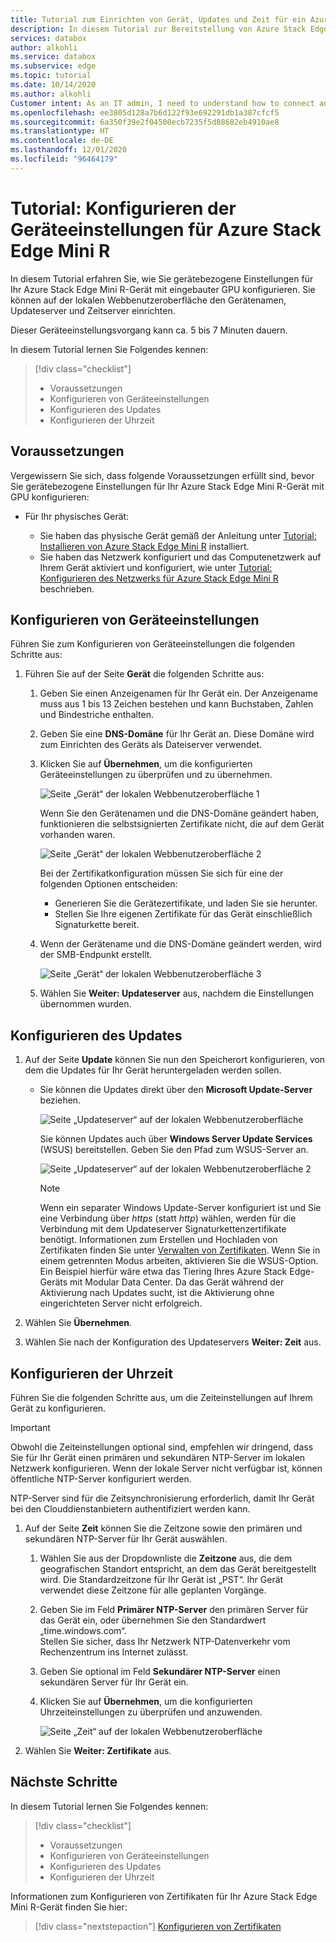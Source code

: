 ```yaml
---
title: Tutorial zum Einrichten von Gerät, Updates und Zeit für ein Azure Stack Edge Mini R-Gerät im Azure-Portal
description: In diesem Tutorial zur Bereitstellung von Azure Stack Edge Mini R erfahren Sie, wie Sie die Geräte-, Update- und Zeiteinstellungen für Ihr physisches Gerät einrichten.
services: databox
author: alkohli
ms.service: databox
ms.subservice: edge
ms.topic: tutorial
ms.date: 10/14/2020
ms.author: alkohli
Customer intent: As an IT admin, I need to understand how to connect and activate Azure Stack Edge Mini R  so I can use it to transfer data to Azure.
ms.openlocfilehash: ee3805d128a7b6d122f93e692291db1a387cfcf5
ms.sourcegitcommit: 6a350f39e2f04500ecb7235f5d88682eb4910ae8
ms.translationtype: HT
ms.contentlocale: de-DE
ms.lasthandoff: 12/01/2020
ms.locfileid: "96464179"
---
```

# <a name="tutorial-configure-the-device-settings-for-azure-stack-edge-mini-r"></a>Tutorial: Konfigurieren der Geräteeinstellungen für Azure Stack Edge Mini R

In diesem Tutorial erfahren Sie, wie Sie gerätebezogene Einstellungen für Ihr Azure Stack Edge Mini R-Gerät mit eingebauter GPU konfigurieren. Sie können auf der lokalen Webbenutzeroberfläche den Gerätenamen, Updateserver und Zeitserver einrichten.

Dieser Geräteeinstellungsvorgang kann ca. 5 bis 7 Minuten dauern.

In diesem Tutorial lernen Sie Folgendes kennen:

> [!div class="checklist"]
>
> * Voraussetzungen
> * Konfigurieren von Geräteeinstellungen
> * Konfigurieren des Updates 
> * Konfigurieren der Uhrzeit

## <a name="prerequisites"></a>Voraussetzungen

Vergewissern Sie sich, dass folgende Voraussetzungen erfüllt sind, bevor Sie gerätebezogene Einstellungen für Ihr Azure Stack Edge Mini R-Gerät mit GPU konfigurieren:

* Für Ihr physisches Gerät:

    - Sie haben das physische Gerät gemäß der Anleitung unter [Tutorial: Installieren von Azure Stack Edge Mini R](azure-stack-edge-mini-r-deploy-install.md) installiert.
    - Sie haben das Netzwerk konfiguriert und das Computenetzwerk auf Ihrem Gerät aktiviert und konfiguriert, wie unter [Tutorial: Konfigurieren des Netzwerks für Azure Stack Edge Mini R](azure-stack-edge-mini-r-deploy-configure-network-compute-web-proxy.md) beschrieben.


## <a name="configure-device-settings"></a>Konfigurieren von Geräteeinstellungen

Führen Sie zum Konfigurieren von Geräteeinstellungen die folgenden Schritte aus:

1. Führen Sie auf der Seite **Gerät** die folgenden Schritte aus:

    1. Geben Sie einen Anzeigenamen für Ihr Gerät ein. Der Anzeigename muss aus 1 bis 13 Zeichen bestehen und kann Buchstaben, Zahlen und Bindestriche enthalten.

    2. Geben Sie eine **DNS-Domäne** für Ihr Gerät an. Diese Domäne wird zum Einrichten des Geräts als Dateiserver verwendet.

    3. Klicken Sie auf **Übernehmen**, um die konfigurierten Geräteeinstellungen zu überprüfen und zu übernehmen.

        ![Seite „Gerät“ der lokalen Webbenutzeroberfläche 1](./media/azure-stack-edge-mini-r-deploy-set-up-device-update-time/set-up-device-1.png)

        Wenn Sie den Gerätenamen und die DNS-Domäne geändert haben, funktionieren die selbstsignierten Zertifikate nicht, die auf dem Gerät vorhanden waren. 

        ![Seite „Gerät“ der lokalen Webbenutzeroberfläche 2](./media/azure-stack-edge-mini-r-deploy-set-up-device-update-time/set-up-device-2.png)

        Bei der Zertifikatkonfiguration müssen Sie sich für eine der folgenden Optionen entscheiden: 
        
        - Generieren Sie die Gerätezertifikate, und laden Sie sie herunter. 
        - Stellen Sie Ihre eigenen Zertifikate für das Gerät einschließlich Signaturkette bereit.
    

    4. Wenn der Gerätename und die DNS-Domäne geändert werden, wird der SMB-Endpunkt erstellt.  

        ![Seite „Gerät“ der lokalen Webbenutzeroberfläche 3](./media/azure-stack-edge-mini-r-deploy-set-up-device-update-time/set-up-device-3.png)

    5. Wählen Sie **Weiter: Updateserver** aus, nachdem die Einstellungen übernommen wurden.


## <a name="configure-update"></a>Konfigurieren des Updates

1. Auf der Seite **Update** können Sie nun den Speicherort konfigurieren, von dem die Updates für Ihr Gerät heruntergeladen werden sollen.  

    - Sie können die Updates direkt über den **Microsoft Update-Server** beziehen.

        ![Seite „Updateserver“ auf der lokalen Webbenutzeroberfläche](./media/azure-stack-edge-mini-r-deploy-set-up-device-update-time/update-server-1.png)

        Sie können Updates auch über **Windows Server Update Services** (WSUS) bereitstellen. Geben Sie den Pfad zum WSUS-Server an.
        
        ![Seite „Updateserver“ auf der lokalen Webbenutzeroberfläche 2](./media/azure-stack-edge-mini-r-deploy-set-up-device-update-time/update-server-2.png)

        > [!NOTE] 
        > Wenn ein separater Windows Update-Server konfiguriert ist und Sie eine Verbindung über *https* (statt *http*) wählen, werden für die Verbindung mit dem Updateserver Signaturkettenzertifikate benötigt. Informationen zum Erstellen und Hochladen von Zertifikaten finden Sie unter [Verwalten von Zertifikaten](azure-stack-edge-j-series-manage-certificates.md). Wenn Sie in einem getrennten Modus arbeiten, aktivieren Sie die WSUS-Option. Ein Beispiel hierfür wäre etwa das Tiering Ihres Azure Stack Edge-Geräts mit Modular Data Center. Da das Gerät während der Aktivierung nach Updates sucht, ist die Aktivierung ohne eingerichteten Server nicht erfolgreich. 

2. Wählen Sie **Übernehmen**.
3. Wählen Sie nach der Konfiguration des Updateservers **Weiter: Zeit** aus.
    

## <a name="configure-time"></a>Konfigurieren der Uhrzeit

Führen Sie die folgenden Schritte aus, um die Zeiteinstellungen auf Ihrem Gerät zu konfigurieren. 

> [!IMPORTANT]
> Obwohl die Zeiteinstellungen optional sind, empfehlen wir dringend, dass Sie für Ihr Gerät einen primären und sekundären NTP-Server im lokalen Netzwerk konfigurieren. Wenn der lokale Server nicht verfügbar ist, können öffentliche NTP-Server konfiguriert werden.

NTP-Server sind für die Zeitsynchronisierung erforderlich, damit Ihr Gerät bei den Clouddienstanbietern authentifiziert werden kann.

1. Auf der Seite **Zeit** können Sie die Zeitzone sowie den primären und sekundären NTP-Server für Ihr Gerät auswählen.  
    
    1. Wählen Sie aus der Dropdownliste die **Zeitzone** aus, die dem geografischen Standort entspricht, an dem das Gerät bereitgestellt wird.
        Die Standardzeitzone für Ihr Gerät ist „PST“. Ihr Gerät verwendet diese Zeitzone für alle geplanten Vorgänge.

    2. Geben Sie im Feld **Primärer NTP-Server** den primären Server für das Gerät ein, oder übernehmen Sie den Standardwert „time.windows.com“.  
        Stellen Sie sicher, dass Ihr Netzwerk NTP-Datenverkehr vom Rechenzentrum ins Internet zulässt.

    3. Geben Sie optional im Feld **Sekundärer NTP-Server** einen sekundären Server für Ihr Gerät ein.

    4. Klicken Sie auf **Übernehmen**, um die konfigurierten Uhrzeiteinstellungen zu überprüfen und anzuwenden.

        ![Seite „Zeit“ auf der lokalen Webbenutzeroberfläche](./media/azure-stack-edge-mini-r-deploy-set-up-device-update-time/time-settings-1.png)

2. Wählen Sie **Weiter: Zertifikate** aus.


## <a name="next-steps"></a>Nächste Schritte

In diesem Tutorial lernen Sie Folgendes kennen:

> [!div class="checklist"]
>
> * Voraussetzungen
> * Konfigurieren von Geräteeinstellungen
> * Konfigurieren des Updates 
> * Konfigurieren der Uhrzeit

Informationen zum Konfigurieren von Zertifikaten für Ihr Azure Stack Edge Mini R-Gerät finden Sie hier:

> [!div class="nextstepaction"]
> [Konfigurieren von Zertifikaten](./azure-stack-edge-mini-r-deploy-configure-certificates-vpn-encryption.md)
